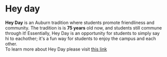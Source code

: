 # Hey day
**Hey Day** is an Auburn tradition where students promote friendliness and community.
The tradition is is **75 years** old now, and students still commune through it!
Essentially, Hey Day is an opportunity for students to simply say hi to eachother; it's a fun way for students to enjoy the campus and each other.  
To learn more about Hey Day please visit [this link](http://sga.auburn.edu/hey-day/)
